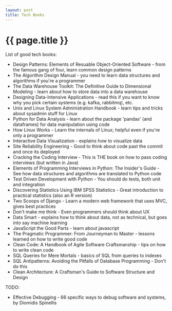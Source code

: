 ```yaml
---
layout: post
title: Tech Books
---
```



# {{ page.title }}

List of good tech books:

* Design Patterns: Elements of Resuable Object-Oriented Software - from the famous gang of four, learn common design patterns
* The Algorithm Design Manual - you need to learn data structures and algorithms if you're a programmer
* The Data Warehouse Toolkit: The Definitive Guide to Dimensional Modeling - learn about how to store data into a data warehouse
* Designing Data-Intensive Applications - read this if you want to know why you pick certain systems (e.g. kafka, rabbitmq), etc.
* Unix and Linux System Administration Handbook - learn tips and tricks about sysadmin stuff for Linux
* Python for Data Analysis - learn about the package 'pandas' (and dataframes) for data manipulation using code
* How Linux Works - Learn the internals of Linux; helpful even if you're only a programmer
* Interactive Data Visualization - explains how to visualize data
* Site Reliability Engineering - Good to think about code past the commit and once its deployed
* Cracking the Coding Interview - This is THE book on how to pass coding interviews (but written in Java)
* Elements of Programming Interviews in Python: The Insider's Guide - See how data structures and algorithms are translated to Python code
* Test Driven Development with Python - You should do tests, both unit and integration
* Discovering Statistics Using IBM SPSS Statistics - Great introduction to practical statistics (also an R version)
* Two Scoops of Django - Learn a modern web framework that uses MVC, gives best practices
* Don't make me think - Even programmers should think about UX
* Data Smart - explains how to think about data, not as technical, but goes into say machine learning
* JavaScript the Good Parts - learn about javascript
* The Pragmatic Programmer: From Journeyman to Master - lessons learned on how to write good code
* Clean Code: A Handbook of Agile Software Craftsmanship - tips on how to write clean code
* SQL Queries for Mere Mortals - basics of SQL from queries to indexes
* SQL Antipatterns: Avoiding the Pitfalls of Database Programming - Don't do this
* Clean Architecture: A Craftsman's Guide to Software Structure and Design

TODO:

* Effective Debugging - 66 specific ways to debug software and systems, by Diomidis Spinellis
